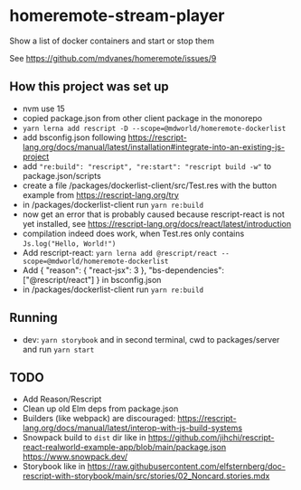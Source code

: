 # homeremote-stream-player

Show a list of docker containers and start or stop them

See https://github.com/mdvanes/homeremote/issues/9

## How this project was set up

- nvm use 15
- copied package.json from other client package in the monorepo
- `yarn lerna add rescript -D --scope=@mdworld/homeremote-dockerlist`
- add bsconfig.json following https://rescript-lang.org/docs/manual/latest/installation#integrate-into-an-existing-js-project
- add `"re:build": "rescript", "re:start": "rescript build -w"` to package.json/scripts
- create a file /packages/dockerlist-client/src/Test.res with the button example from https://rescript-lang.org/try
- in /packages/dockerlist-client run `yarn re:build`
- now get an error that is probably caused because rescript-react is not yet installed, see https://rescript-lang.org/docs/react/latest/introduction
- compilation indeed does work, when Test.res only contains `Js.log("Hello, World!")`
- Add rescript-react: `yarn lerna add @rescript/react --scope=@mdworld/homeremote-dockerlist`
- Add {
  "reason": { "react-jsx": 3 },
  "bs-dependencies": ["@rescript/react"]
} in bsconfig.json
- in /packages/dockerlist-client run `yarn re:build`


## Running

-   dev: `yarn storybook` and in second terminal, cwd to packages/server and run `yarn start`

## TODO

- Add Reason/Rescript
- Clean up old Elm deps from package.json
- Builders (like webpack) are discouraged: https://rescript-lang.org/docs/manual/latest/interop-with-js-build-systems
- Snowpack build to `dist` dir like in https://github.com/jihchi/rescript-react-realworld-example-app/blob/main/package.json https://www.snowpack.dev/
- Storybook like in https://raw.githubusercontent.com/elfsternberg/doc-rescript-with-storybook/main/src/stories/02_Noncard.stories.mdx